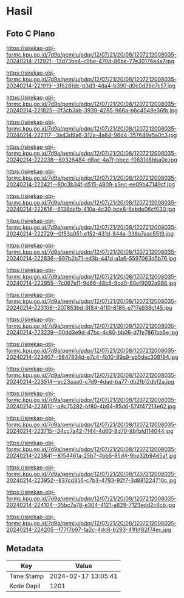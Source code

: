 # Hasil

## Foto C Plano

https://sirekap-obj-formc.kpu.go.id/7d9a/pemilu/pdpr/12/07/21/20/08/1207212008035-20240214-212921--13d73be4-c9be-470d-86be-77e30176a4a7.jpg

https://sirekap-obj-formc.kpu.go.id/7d9a/pemilu/pdpr/12/07/21/20/08/1207212008035-20240214-221919--3f6281dc-b3d3-4da4-b390-d0c0d36e7c57.jpg

https://sirekap-obj-formc.kpu.go.id/7d9a/pemilu/pdpr/12/07/21/20/08/1207212008035-20240214-221825--0f3cb3ab-3939-4285-966a-b6c4549e36fb.jpg

https://sirekap-obj-formc.kpu.go.id/7d9a/pemilu/pdpr/12/07/21/20/08/1207212008035-20240214-222117--3a43d9a6-312a-4a64-96d4-357649a5a0c3.jpg

https://sirekap-obj-formc.kpu.go.id/7d9a/pemilu/pdpr/12/07/21/20/08/1207212008035-20240214-222238--80326484-d8ac-4a7f-bbcc-f0631d8bba0e.jpg

https://sirekap-obj-formc.kpu.go.id/7d9a/pemilu/pdpr/12/07/21/20/08/1207212008035-20240214-222421--80c3b34f-d515-4809-a3ec-ee09b47149cf.jpg

https://sirekap-obj-formc.kpu.go.id/7d9a/pemilu/pdpr/12/07/21/20/08/1207212008035-20240214-222616--6138defb-410a-4c30-bce8-6ebde06cf030.jpg

https://sirekap-obj-formc.kpu.go.id/7d9a/pemilu/pdpr/12/07/21/20/08/1207212008035-20240214-222729--0f53a051-e152-431d-844a-338a7aac5519.jpg

https://sirekap-obj-formc.kpu.go.id/7d9a/pemilu/pdpr/12/07/21/20/08/1207212008035-20240214-222836--697b2b71-ed3b-441d-a1a6-5597063d5b76.jpg

https://sirekap-obj-formc.kpu.go.id/7d9a/pemilu/pdpr/12/07/21/20/08/1207212008035-20240214-222955--7c067ef1-9d86-48b5-9cd0-80ef9092a986.jpg

https://sirekap-obj-formc.kpu.go.id/7d9a/pemilu/pdpr/12/07/21/20/08/1207212008035-20240214-223106--207853bd-9f84-4f10-8185-e717a938c145.jpg

https://sirekap-obj-formc.kpu.go.id/7d9a/pemilu/pdpr/12/07/21/20/08/1207212008035-20240214-223229--00dd3e9d-47bc-4c80-bb06-d7fe7861bb5e.jpg

https://sirekap-obj-formc.kpu.go.id/7d9a/pemilu/pdpr/12/07/21/20/08/1207212008035-20240214-223407--5847934d-e7c4-4b10-99a9-eb5dec308194.jpg

https://sirekap-obj-formc.kpu.go.id/7d9a/pemilu/pdpr/12/07/21/20/08/1207212008035-20240214-223514--ec23aaa0-c7d9-4dad-ba77-db2fb12db12a.jpg

https://sirekap-obj-formc.kpu.go.id/7d9a/pemilu/pdpr/12/07/21/20/08/1207212008035-20240214-223610--a9c75282-bf80-4b64-85d6-574f47213e62.jpg

https://sirekap-obj-formc.kpu.go.id/7d9a/pemilu/pdpr/12/07/21/20/08/1207212008035-20240214-223715--34cc7a42-7f44-4d60-8d70-8bfbfd114044.jpg

https://sirekap-obj-formc.kpu.go.id/7d9a/pemilu/pdpr/12/07/21/20/08/1207212008035-20240214-223841--8154461a-25b7-4bb5-85d4-9be32b94d5af.jpg

https://sirekap-obj-formc.kpu.go.id/7d9a/pemilu/pdpr/12/07/21/20/08/1207212008035-20240214-223952--837cd356-c7b3-4793-92f7-3d881224710c.jpg

https://sirekap-obj-formc.kpu.go.id/7d9a/pemilu/pdpr/12/07/21/20/08/1207212008035-20240214-224104--35bc7a78-e304-4121-a829-7123edd2c6cb.jpg

https://sirekap-obj-formc.kpu.go.id/7d9a/pemilu/pdpr/12/07/21/20/08/1207212008035-20240214-224205--f77f7b97-1a2c-4dc8-b293-41fbf82f74ec.jpg


## Metadata

| Key        | Value               |
| ---------- | ------------------- |
| Time Stamp | 2024-02-17 13:05:41 |
| Kode Dapil | 1201                |



